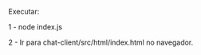 Executar:

1 - node index.js <porta-desejada>

2 - Ir para chat-client/src/html/index.html no navegador.
